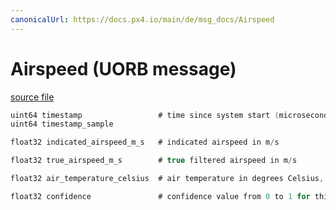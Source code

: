 ```yaml
---
canonicalUrl: https://docs.px4.io/main/de/msg_docs/Airspeed
---
```


# Airspeed (UORB message)



[source file](https://github.com/PX4/PX4-Autopilot/blob/release/1.14/msg/Airspeed.msg)

```c
uint64 timestamp                 # time since system start (microseconds)
uint64 timestamp_sample

float32 indicated_airspeed_m_s   # indicated airspeed in m/s

float32 true_airspeed_m_s        # true filtered airspeed in m/s

float32 air_temperature_celsius  # air temperature in degrees Celsius, -1000 if unknown

float32 confidence               # confidence value from 0 to 1 for this sensor

```

